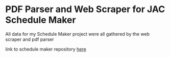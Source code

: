 # PDF Parser and Web Scraper for JAC Schedule Maker

All data for my Schedule Maker project were all gathered by the web scraper and pdf parser

link to schedule maker repository [here](https://github.com/Trollermaner/schedule-maker)
